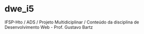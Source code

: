 # dwe_i5
IFSP-Hto / ADS / Projeto Multidiciplinar / Conteúdo da disciplina de Desenvolvimento Web - Prof. Gustavo Bartz
 
